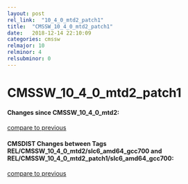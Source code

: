 ```yaml
---
layout: post
rel_link:  "10_4_0_mtd2_patch1"
title:  "CMSSW_10_4_0_mtd2_patch1"
date:   2018-12-14 22:10:09
categories: cmssw
relmajor: 10
relminor: 4
relsubminor: 0
---
```


# CMSSW_10_4_0_mtd2_patch1
#### Changes since CMSSW_10_4_0_mtd2:
[compare to previous](https://github.com/cms-sw/cmssw/compare/CMSSW_10_4_0_mtd2...CMSSW_10_4_0_mtd2_patch1)



#### CMSDIST Changes between Tags REL/CMSSW_10_4_0_mtd2/slc6_amd64_gcc700 and REL/CMSSW_10_4_0_mtd2_patch1/slc6_amd64_gcc700:
[compare to previous](https://github.com/cms-sw/cmsdist/compare/REL/CMSSW_10_4_0_mtd2/slc6_amd64_gcc700...REL/CMSSW_10_4_0_mtd2_patch1/slc6_amd64_gcc700)


